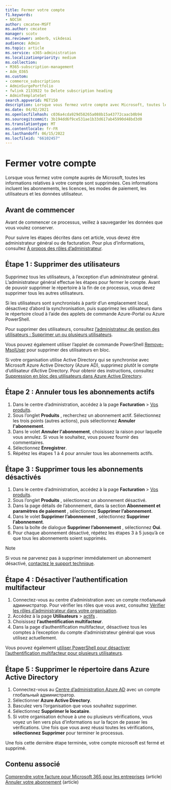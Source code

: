 ```yaml
---
title: Fermer votre compte
f1.keywords:
- NOCSH
author: cmcatee-MSFT
ms.author: cmcatee
manager: scotv
ms.reviewer: amberb, vikdesai
audience: Admin
ms.topic: article
ms.service: o365-administration
ms.localizationpriority: medium
ms.collection:
- M365-subscription-management
- Adm_O365
ms.custom:
- commerce_subscriptions
- AdminSurgePortfolio
- fwlink 2133922 to Delete subscription heading
- AdminTemplateSet
search.appverid: MET150
description: Lorsque vous fermez votre compte avec Microsoft, toutes les informations relatives à votre compte sont supprimées, y compris les licences, les utilisateurs et les données utilisateur.
ms.date: 04/02/2021
ms.openlocfilehash: c036a4cda929d58265a088b15a43772caacb0b94
ms.sourcegitcommit: 3b194dd6f9ce531ae1b33d617ab45990d48bd3d0
ms.translationtype: MT
ms.contentlocale: fr-FR
ms.lasthandoff: 06/15/2022
ms.locfileid: "66102457"
---
```

# <a name="close-your-account"></a>Fermer votre compte

Lorsque vous fermez votre compte auprès de Microsoft, toutes les informations relatives à votre compte sont supprimées. Ces informations incluent les abonnements, les licences, les modes de paiement, les utilisateurs et les données utilisateur.

## <a name="before-you-begin"></a>Avant de commencer

Avant de commencer ce processus, veillez à sauvegarder les données que vous voulez conserver.

Pour suivre les étapes décrites dans cet article, vous devez être administrateur général ou de facturation. Pour plus d’informations, consultez [À propos des rôles d’administrateur](../admin/add-users/about-admin-roles.md).

## <a name="step-1-delete-users"></a>Étape 1 : Supprimer des utilisateurs

Supprimez tous les utilisateurs, à l’exception d’un administrateur général. L’administrateur général effectue les étapes pour fermer le compte. Avant de pouvoir supprimer le répertoire à la fin de ce processus, vous devez supprimer tous les autres utilisateurs.

Si les utilisateurs sont synchronisés à partir d’un emplacement local, désactivez d’abord la synchronisation, puis supprimez les utilisateurs dans le répertoire cloud à l’aide des applets de commande Azure-Portal ou Azure PowerShell.

Pour supprimer des utilisateurs, consultez [l’administrateur de gestion des utilisateurs : Supprimer un ou plusieurs utilisateurs](../admin/add-users/delete-a-user.md#user-management-admin-delete-one-or-more-users-from-office-365).

Vous pouvez également utiliser l’applet de commande PowerShell [Remove-MsolUser](/powershell/module/msonline/remove-msoluser) pour supprimer des utilisateurs en bloc.

Si votre organisation utilise Active Directory qui se synchronise avec Microsoft Azure Active Directory (Azure AD), supprimez plutôt le compte d’utilisateur d’Active Directory. Pour obtenir des instructions, consultez [Suppression en bloc des utilisateurs dans Azure Active Directory](/azure/active-directory/users-groups-roles/users-bulk-delete).

## <a name="step-2-cancel-all-active-subscriptions"></a>Étape 2 : Annuler tous les abonnements actifs

1. Dans le centre d’administration, accédez à la page **Facturation** > <a href="https://go.microsoft.com/fwlink/p/?linkid=842054" target="_blank">Vos produits</a>.
2. Sous l’onglet **Produits** , recherchez un abonnement actif. Sélectionnez les trois points (autres actions), puis sélectionnez **Annuler l'abonnement**.
3. Dans le volet **Annuler l'abonnement**, choisissez la raison pour laquelle vous annulez. Si vous le souhaitez, vous pouvez fournir des commentaires.
4. Sélectionnez **Enregistrer**.
5. Répétez les étapes 1 à 4 pour annuler tous les abonnements actifs.

## <a name="step-3-delete-all-disabled-subscriptions"></a>Étape 3 : Supprimer tous les abonnements désactivés

1. Dans le centre d’administration, accédez à la page **Facturation** > <a href="https://go.microsoft.com/fwlink/p/?linkid=842054" target="_blank">Vos produits</a>.
2. Sous l’onglet **Produits** , sélectionnez un abonnement désactivé.
3. Dans la page détails de l’abonnement, dans la section **Abonnement et paramètres de paiement** , sélectionnez **Supprimer l’abonnement**.
4. Dans le volet **Supprimer l’abonnement** , sélectionnez **Supprimer l’abonnement**.
5. Dans la boîte de dialogue **Supprimer l’abonnement** , sélectionnez **Oui**.
6. Pour chaque abonnement désactivé, répétez les étapes 3 à 5 jusqu’à ce que tous les abonnements soient supprimés.

> [!NOTE]
> Si vous ne parvenez pas à supprimer immédiatement un abonnement désactivé, [contactez le support technique](../admin/get-help-support.md).

## <a name="step-4-disable-multi-factor-authentication"></a>Étape 4 : Désactiver l’authentification multifacteur

1. Connectez-vous au centre d’administration avec un compte глобальный администратор. Pour vérifier les rôles que vous avez, consultez [Vérifier les rôles d’administrateur dans votre organisation](../admin/add-users/assign-admin-roles.md#check-admin-roles-in-your-organization).
2. Accédez à la page **Utilisateurs** > <a href="https://go.microsoft.com/fwlink/p/?linkid=834822" target="_blank">actifs</a> .
3. Choisissez **l’authentification multifacteur**.
4. Dans la page d’authentification multifacteur, désactivez tous les comptes à l’exception du compte d’administrateur général que vous utilisez actuellement.

Vous pouvez également [utiliser PowerShell pour désactiver l’authentification multifacteur pour plusieurs utilisateurs](/azure/active-directory/authentication/howto-mfa-userstates#change-state-using-powershell).


## <a name="step-5-delete-the-directory-in-azure-active-directory"></a>Étape 5 : Supprimer le répertoire dans Azure Active Directory

1. Connectez-vous au <a href="https://aad.portal.azure.com/" target="_blank">Centre d’administration Azure AD</a> avec un compte глобальный администратор.
2. Sélectionner **Azure Active Directory**.
3. Basculez vers l’organisation que vous souhaitez supprimer.
4. Sélectionnez **Supprimer le locataire**.
5. Si votre organisation échoue à une ou plusieurs vérifications, vous voyez un lien vers plus d’informations sur la façon de passer les vérifications. Une fois que vous avez réussi toutes les vérifications, **sélectionnez Supprimer** pour terminer le processus.

Une fois cette dernière étape terminée, votre compte microsoft est fermé et supprimé.

## <a name="related-content"></a>Contenu associé 

[Comprendre votre facture pour Microsoft 365 pour les entreprises](./billing-and-payments/understand-your-invoice2.md) (article)\
[Annuler votre abonnement](./subscriptions/cancel-your-subscription.md) (article)

